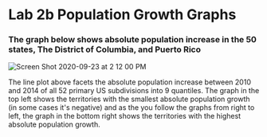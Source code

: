 # Lab 2b Population Growth Graphs

### The graph below shows absolute population increase in the 50 states, The District of Columbia, and Puerto Rico

![Screen Shot 2020-09-23 at 2 12 00 PM](https://user-images.githubusercontent.com/60228369/94052876-8f136480-fda7-11ea-860b-a8eb520c4a88.png)

The line plot above facets the absolute population increase between 2010 and 2014 of all 52 primary US subdivisions into 9 quantiles. The graph in the top left shows the territories with the smallest absolute population growth (in some cases it's negative) and as the you follow the graphs from right to left, the graph in the bottom right shows the territories with the highest absolute population growth.
